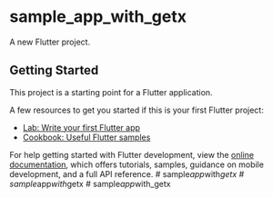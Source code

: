 # sample_app_with_getx

A new Flutter project.

## Getting Started

This project is a starting point for a Flutter application.

A few resources to get you started if this is your first Flutter project:

- [Lab: Write your first Flutter app](https://docs.flutter.dev/get-started/codelab)
- [Cookbook: Useful Flutter samples](https://docs.flutter.dev/cookbook)

For help getting started with Flutter development, view the
[online documentation](https://docs.flutter.dev/), which offers tutorials,
samples, guidance on mobile development, and a full API reference.
#   s a m p l e _ a p p _ w i t h _ g e t x  
 #   s a m p l e _ a p p _ w i t h _ g e t x  
 #   s a m p l e _ a p p _ w i t h _ g e t x  
 